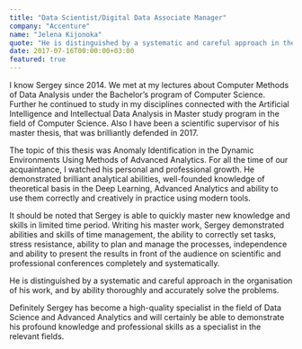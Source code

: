 ```yaml
---
title: "Data Scientist/Digital Data Associate Manager"
company: "Accenture"
name: "Jelena Kijonoka"
quote: "He is distinguished by a systematic and careful approach in the organisation of his work, and by ability thoroughly and accurately solve the problems."
date: 2017-07-16T00:00:00+03:00
featured: true
---
```


I know Sergey since 2014.
We met at my lectures about Computer Methods of Data Analysis under the Bachelor’s program of Computer Science.
Further he continued to study in my disciplines connected with the Artificial Intelligence and Intellectual Data Analysis in Master study program in the field of Computer Science.
Also I have been a scientific supervisor of his master thesis, that was brilliantly defended in 2017.

The topic of this thesis was Anomaly Identification in the Dynamic Environments Using Methods of Advanced Analytics.
For all the time of our acquaintance, I watched his personal and professional growth.
He demonstrated brilliant analytical abilities, well-founded knowledge of theoretical basis in the Deep Learning, Advanced Analytics and ability to use them correctly and creatively in practice using modern tools.

It should be noted that Sergey is able to quickly master new knowledge and skills in limited time period.
Writing his master work, Sergey demonstrated abilities and skills of time management, the ability to correctly set tasks, stress resistance, ability to plan and manage the processes, independence and ability to present the results in front of the audience on scientific and professional conferences completely and systematically.

He is distinguished by a systematic and careful approach in the organisation of his work, and by ability thoroughly and accurately solve the problems.

Definitely Sergey has become a high-quality specialist in the field of Data Science and Advanced Analytics and will certainly be able to demonstrate his profound knowledge and professional skills as a specialist in the relevant fields.
